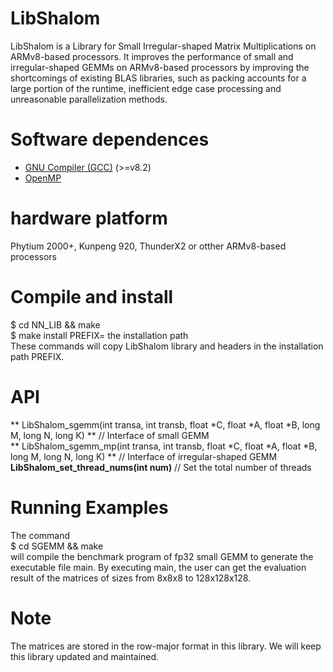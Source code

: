 # LibShalom

LibShalom is a Library for Small Irregular-shaped Matrix Multiplications on ARMv8-based processors. It improves the performance of small and irregular-shaped GEMMs on ARMv8-based
processors by improving the shortcomings of existing BLAS libraries, such as packing accounts for a large portion of the runtime, inefficient edge case processing and unreasonable parallelization methods.

# Software dependences
- [GNU Compiler (GCC)](https://gcc.gnu.org/) (>=v8.2)
- [OpenMP](https://www.openmp.org/)

# hardware platform
Phytium 2000+, Kunpeng 920, ThunderX2 or otther ARMv8-based processors

# Compile and install
$ cd NN_LIB && make  
$ make install PREFIX= the installation path  
These commands will copy LibShalom library and headers in the installation path PREFIX.

# API
** LibShalom_sgemm(int transa, int transb, float *C, float *A, float *B, long M, long N, long K) **   // Interface of small GEMM  
** LibShalom_sgemm_mp(int transa, int transb, float *C, float *A, float *B, long M, long N, long K) **   // Interface of irregular-shaped GEMM  
**LibShalom_set_thread_nums(int num)**                  // Set the total number of threads

# Running Examples
The command  
$ cd SGEMM && make  
will compile the benchmark program of fp32 small GEMM to generate the executable file main. By executing main, the user can get the evaluation result of the matrices of sizes from 8x8x8 to 128x128x128.

# Note
The matrices are stored in the row-major format in this library.
We will keep this library updated and maintained.
